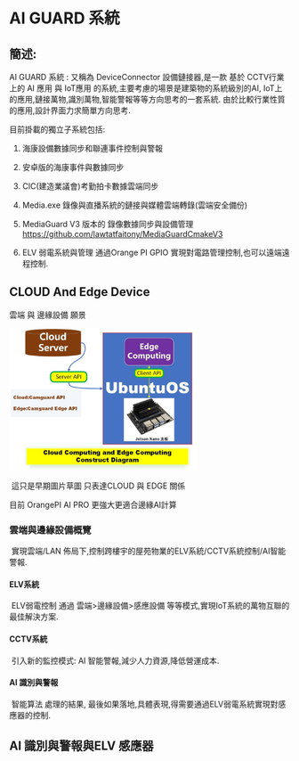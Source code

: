 # AI GUARD 系統

## 簡述:

AI GUARD 系統 : 又稱為 DeviceConnector 設備鏈接器,是一款 基於 CCTV行業上的 AI 應用 與 IoT應用 的系統,主要考慮的場景是建築物的系統級別的AI, IoT上的應用,鏈接萬物,識別萬物,智能警報等等方向思考的一套系統. 由於比較行業性質的應用,設計界面力求簡單方向思考.

目前掛載的獨立子系統包括:

1. 海康設備數據同步和聯連事件控制與警報
2. 安卓版的海康事件與數據同步
3. CIC(建造業議會)考勤拍卡數據雲端同步
4. Media.exe 錄像與直播系統的鏈接與媒體雲端轉錄(雲端安全備份)
5. MediaGuard V3 版本的 錄像數據同步與設備管理 https://github.com/lawtatfaitony/MediaGuardCmakeV3

6. ELV 弱電系統與管理 通過Orange PI GPIO 實現對電路管理控制,也可以遠端遠程控制.

## CLOUD And Edge Device 

雲端 與 邊緣設備 願景

<img src="README_IMGs/Could_and_Edge_Computing.jpg" alt="Could_and_Edge_Computing" style="zoom: 33%;" />

​							這只是早期圖片草圖 只表達CLOUD 與 EDGE 關係

目前 OrangePI AI PRO 更強大更適合邊緣AI計算

### 雲端與邊緣設備概覽

​	實現雲端/LAN 佈局下,控制跨樓宇的屋苑物業的ELV系統/CCTV系統控制/AI智能警報.

#### 	ELV系統

​		ELV弱電控制 通過 雲端>邊緣設備>感應設備 等等模式,實現IoT系統的萬物互聯的最佳解決方案.

#### 	CCTV系統 

​		引入新的監控模式: AI 智能警報,減少人力資源,降低營運成本.

#### 	 AI 識別與警報 

​		智能算法 處理的結果, 最後如果落地,具體表現,得需要通過ELV弱電系統實現對感應器的控制.



## AI 識別與警報與ELV 感應器 
